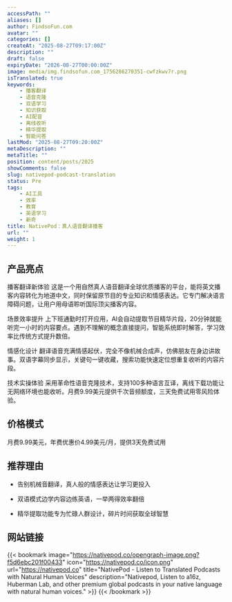 ```yaml
---
accessPath: ""
aliases: []
author: FindsoFun.com
avatar: ""
categories: []
createAt: "2025-08-27T09:17:00Z"
description: ""
draft: false
expiryDate: "2026-08-27T00:00:00Z"
image: media/img.findsofun.com_1756286270351-cwfzkwv7r.png
isTranslated: true
keywords:
    - 播客翻译
    - 语音克隆
    - 双语学习
    - 知识获取
    - AI配音
    - 离线收听
    - 精华提取
    - 智能问答
lastMod: "2025-08-27T09:20:00Z"
metaDescription: ""
metaTitle: ""
position: content/posts/2025
showComments: false
slug: nativepod-podcast-translation
status: Pre
tags:
    - AI工具
    - 效率
    - 教育
    - 英语学习
    - 新奇
title: NativePod：真人语音翻译播客
url: ""
weight: 1
---
```

## 产品亮点
播客翻译新体验
这是一个用自然真人语音翻译全球优质播客的平台，能将英文播客内容转化为地道中文，同时保留原节目的专业知识和情感表达。它专门解决语言障碍问题，让用户用母语聆听国际顶尖播客内容。

场景效率提升
上下班通勤时打开应用，AI会自动提取节目精华片段，20分钟就能听完一小时的内容要点。遇到不理解的概念直接提问，智能系统即时解答，学习效率比传统方式提升数倍。

情感化设计
翻译语音充满情感起伏，完全不像机械合成声，仿佛朋友在身边讲故事。双语字幕同步显示，关键句一键收藏，搜索功能快速定位想重复收听的内容片段。

技术实操体验
采用革命性语音克隆技术，支持100多种语言互译，离线下载功能让无网络环境也能收听。月费9.99美元提供千次音频额度，三天免费试用零风险体验。

## 价格模式
<!--more-->月费9.99美元，年费优惠价4.99美元/月，提供3天免费试用

## 推荐理由
- 告别机械音翻译，真人般的情感表达让学习更投入

- 双语模式边学内容边练英语，一举两得效率翻倍

- 精华提取功能专为忙碌人群设计，碎片时间获取全球智慧

## 网站链接
{{< bookmark image="https://nativepod.co/opengraph-image.png?f5d6ebc201f00433" icon="https://nativepod.co/icon.png" url="https://nativepod.co" title="NativePod - Listen to Translated Podcasts with Natural Human Voices" description="Nativepod, Listen to a16z, Huberman Lab, and other premium global podcasts in your native language with natural human voices." >}}
{{< /bookmark >}}

